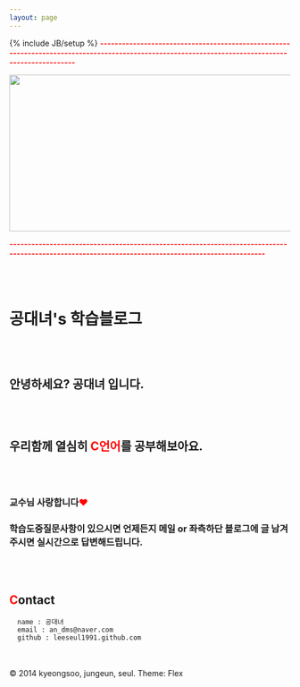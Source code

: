 ```yaml
---
layout: page
---
```

{% include JB/setup %}
<font color="red"><b>--------------------------------------------------------------------------------------------------------------------------------------------------</b></font>

<img src="http://cfile23.uf.tistory.com/image/172A0B3950641DAB264C91" width = "825" height = "280">

<font color="red"><b>--------------------------------------------------------------------------------------------------------------------------------------------------</b></font>
<div>

<br></br>
<h1>  공대녀's 학습블로그 </h1>
<br></br>
<h2>     안녕하세요? 공대녀 입니다.</h2>
<br></br>
<h2>     우리함께 열심히 <font color="red"><b>C언어</b></font>를 공부해보아요.</h2>
<br></br>
<h3>     교수님 사랑합니다<font color="red">♥</font></h3>
<h3> 학습도중질문사항이 있으시면 언제든지 메일 or 좌측하단 블로그에 글 남겨주시면 실시간으로 답변해드립니다.</h3>
<br></br>
</div>

## <font color="red">C</font>ontact
      name : 공대녀
      email : an_dms@naver.com
      github : leeseul1991.github.com

<br></br>
© 2014 kyeongsoo, jungeun, seul. Theme: Flex
